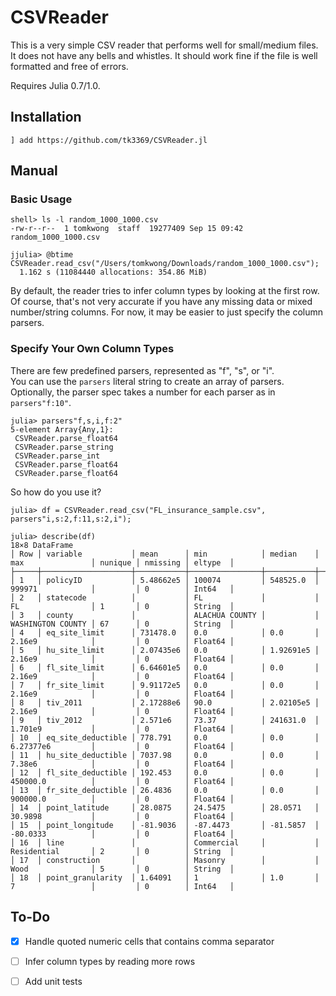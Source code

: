 # CSVReader

This is a very simple CSV reader that performs well for small/medium files.
It does not have any bells and whistles.  It should work fine if the file
is well formatted and free of errors.

Requires Julia 0.7/1.0.

## Installation

`] add https://github.com/tk3369/CSVReader.jl`

## Manual

### Basic Usage

```
shell> ls -l random_1000_1000.csv
-rw-r--r--  1 tomkwong  staff  19277409 Sep 15 09:42 random_1000_1000.csv

jjulia> @btime CSVReader.read_csv("/Users/tomkwong/Downloads/random_1000_1000.csv");
  1.162 s (11084440 allocations: 354.86 MiB)
```

By default, the reader tries to infer column types by looking at the first row.  Of course, that's not
very accurate if you have any missing data or mixed number/string columns.  For now, it may be easier 
to just specify the column parsers.

### Specify Your Own Column Types 

There are few predefined parsers, represented as "f", "s", or "i".  
You can use the `parsers` literal string to create an array of parsers.
Optionally, the parser spec takes a number for each parser as in `parsers"f:10"`.
```
julia> parsers"f,s,i,f:2"
5-element Array{Any,1}:
 CSVReader.parse_float64
 CSVReader.parse_string 
 CSVReader.parse_int    
 CSVReader.parse_float64
 CSVReader.parse_float64    
```

So how do you use it?
```
julia> df = CSVReader.read_csv("FL_insurance_sample.csv", parsers"i,s:2,f:11,s:2,i");

julia> describe(df)
18×8 DataFrame
│ Row │ variable           │ mean      │ min            │ median    │ max               │ nunique │ nmissing │ eltype  │
├─────┼────────────────────┼───────────┼────────────────┼───────────┼───────────────────┼─────────┼──────────┼─────────┤
│ 1   │ policyID           │ 5.48662e5 │ 100074         │ 548525.0  │ 999971            │         │ 0        │ Int64   │
│ 2   │ statecode          │           │ FL             │           │ FL                │ 1       │ 0        │ String  │
│ 3   │ county             │           │ ALACHUA COUNTY │           │ WASHINGTON COUNTY │ 67      │ 0        │ String  │
│ 4   │ eq_site_limit      │ 731478.0  │ 0.0            │ 0.0       │ 2.16e9            │         │ 0        │ Float64 │
│ 5   │ hu_site_limit      │ 2.07435e6 │ 0.0            │ 1.92691e5 │ 2.16e9            │         │ 0        │ Float64 │
│ 6   │ fl_site_limit      │ 6.64601e5 │ 0.0            │ 0.0       │ 2.16e9            │         │ 0        │ Float64 │
│ 7   │ fr_site_limit      │ 9.91172e5 │ 0.0            │ 0.0       │ 2.16e9            │         │ 0        │ Float64 │
│ 8   │ tiv_2011           │ 2.17288e6 │ 90.0           │ 2.02105e5 │ 2.16e9            │         │ 0        │ Float64 │
│ 9   │ tiv_2012           │ 2.571e6   │ 73.37          │ 241631.0  │ 1.701e9           │         │ 0        │ Float64 │
│ 10  │ eq_site_deductible │ 778.791   │ 0.0            │ 0.0       │ 6.27377e6         │         │ 0        │ Float64 │
│ 11  │ hu_site_deductible │ 7037.98   │ 0.0            │ 0.0       │ 7.38e6            │         │ 0        │ Float64 │
│ 12  │ fl_site_deductible │ 192.453   │ 0.0            │ 0.0       │ 450000.0          │         │ 0        │ Float64 │
│ 13  │ fr_site_deductible │ 26.4836   │ 0.0            │ 0.0       │ 900000.0          │         │ 0        │ Float64 │
│ 14  │ point_latitude     │ 28.0875   │ 24.5475        │ 28.0571   │ 30.9898           │         │ 0        │ Float64 │
│ 15  │ point_longitude    │ -81.9036  │ -87.4473       │ -81.5857  │ -80.0333          │         │ 0        │ Float64 │
│ 16  │ line               │           │ Commercial     │           │ Residential       │ 2       │ 0        │ String  │
│ 17  │ construction       │           │ Masonry        │           │ Wood              │ 5       │ 0        │ String  │
│ 18  │ point_granularity  │ 1.64091   │ 1              │ 1.0       │ 7                 │         │ 0        │ Int64   │
```

## To-Do

- [x] Handle quoted numeric cells that contains comma separator

- [ ] Infer column types by reading more rows 

- [ ] Add unit tests
